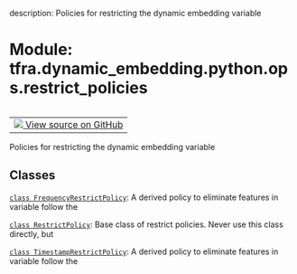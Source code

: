 description: Policies for restricting the dynamic embedding variable

<div itemscope itemtype="http://developers.google.com/ReferenceObject">
<meta itemprop="name" content="tfra.dynamic_embedding.python.ops.restrict_policies" />
<meta itemprop="path" content="Stable" />
</div>

# Module: tfra.dynamic_embedding.python.ops.restrict_policies

<!-- Insert buttons and diff -->

<table class="tfo-notebook-buttons tfo-api nocontent" align="left">
<td>
  <a target="_blank" href="https://github.com/tensorflow/recommenders-addons/tree/master/tensorflow_recommenders_addons/dynamic_embedding/python/ops/restrict_policies.py">
    <img src="https://www.tensorflow.org/images/GitHub-Mark-32px.png" />
    View source on GitHub
  </a>
</td>
</table>



Policies for restricting the dynamic embedding variable



## Classes

[`class FrequencyRestrictPolicy`](../../../../tfra/dynamic_embedding/FrequencyRestrictPolicy.md): A derived policy to eliminate features in variable follow the

[`class RestrictPolicy`](../../../../tfra/dynamic_embedding/RestrictPolicy.md): Base class of restrict policies. Never use this class directly, but

[`class TimestampRestrictPolicy`](../../../../tfra/dynamic_embedding/TimestampRestrictPolicy.md): A derived policy to eliminate features in variable follow the

